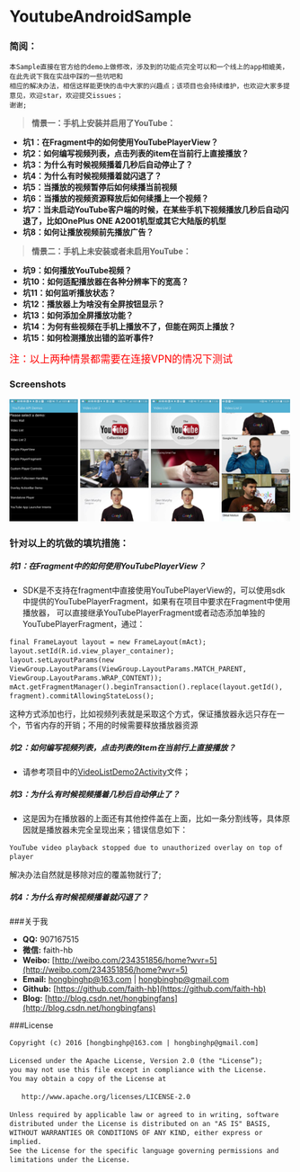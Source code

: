 # YoutubeAndroidSample
### 简阅：<a id="orgheadline1"></a>

```
本Sample直接在官方给的demo上做修改，涉及到的功能点完全可以和一个线上的app相媲美，在此先说下我在实战中踩的一些坑吧和
相应的解决办法，相信这样能更快的击中大家的兴趣点；该项目也会持续维护，也欢迎大家多提意见，欢迎star，欢迎提交issues；
谢谢;
```


> **情景一：手机上安装并启用了YouTube：**

* **坑1：在Fragment中的如何使用YouTubePlayerView？**
* **坑2：如何编写视频列表，点击列表的item在当前行上直接播放？**
* **坑3：为什么有时候视频播着几秒后自动停止了？**
* **坑4：为什么有时候视频播着就闪退了？**
* **坑5：当播放的视频暂停后如何续播当前视频**
* **坑6：当播放的视频资源释放后如何续播上一个视频？**
* **坑7：当未启动YouTube客户端的时候，在某些手机下视频播放几秒后自动闪退了，比如OnePlus ONE A2001机型或其它大陆版的机型**
* **坑8：如何让播放视频前先播放广告？**

> **情景二：手机上未安装或者未启用YouTube：**

* **坑9：如何播放YouTube视频？**
* **坑10：如何适配播放器在各种分辨率下的宽高？**
* **坑11：如何监听播放状态？**
* **坑12：播放器上为啥没有全屏按钮显示？**
* **坑13：如何添加全屏播放功能？**
* **坑14：为何有些视频在手机上播放不了，但能在网页上播放？**
* **坑15：如何检测播放出错的监听事件?**

<font color="red" size="4"> 注：以上两种情景都需要在连接VPN的情况下测试 </font>

### Screenshots

<img src="screenshots/guide1.png" width="24.2%" />
<img src="screenshots/guide2.png" width="24.2%" />
<img src="screenshots/guide3.png" width="24.2%" />
<img src="screenshots/guide4.png" width="24.2%" />


### 针对以上的坑做的填坑措施：

##### 坑1：在Fragment中的如何使用YouTubePlayerView？
* SDK是不支持在fragment中直接使用YouTubePlayerView的，可以使用sdk中提供的YouTubePlayerFragment，如果有在项目中要求在Fragment中使用播放器，
可以直接继承YouTubePlayerFragment或者动态添加单独的YouTubePlayerFragment，通过：
```
final FrameLayout layout = new FrameLayout(mAct);
layout.setId(R.id.view_player_container);
layout.setLayoutParams(new ViewGroup.LayoutParams(ViewGroup.LayoutParams.MATCH_PARENT, ViewGroup.LayoutParams.WRAP_CONTENT));
mAct.getFragmentManager().beginTransaction().replace(layout.getId(), fragment).commitAllowingStateLoss();
```
这种方式添加也行，比如视频列表就是采取这个方式，保证播放器永远只存在一个，节省内存的开销；不用的时候需要释放播放器资源

##### 坑2：如何编写视频列表，点击列表的item在当前行上直接播放？
* 请参考项目中的[VideoListDemo2Activity](https://github.com/hongniuniu/YoutubeAndroidSample/blob/master/app/src/main/java/com/faith/ctv/ytb/VideoListDemo2Activity.java)文件；

##### 坑3：为什么有时候视频播着几秒后自动停止了？
* 这是因为在播放器的上面还有其他控件盖在上面，比如一条分割线等，具体原因就是播放器未完全呈现出来；错误信息如下：
```
YouTube video playback stopped due to unauthorized overlay on top of player
```
解决办法自然就是移除对应的覆盖物就行了;

##### 坑4：为什么有时候视频播着就闪退了？

###关于我

* **QQ:** 907167515
* **微信:** faith-hb
* **Weibo:** [http://weibo.com/234351856/home?wvr=5](http://weibo.com/234351856/home?wvr=5)
* **Email:** [hongbinghp@163.com](mailto:hongbinghp@163.com) | [hongbinghp@gmail.com](mailto:hongbinghp@gmail.com)
* **Github:** [https://github.com/faith-hb](https://github.com/faith-hb)
* **Blog:** [http://blog.csdn.net/hongbingfans](http://blog.csdn.net/hongbingfans)

###License

```
Copyright (c) 2016 [hongbinghp@163.com | hongbinghp@gmail.com]

Licensed under the Apache License, Version 2.0 (the "License”);
you may not use this file except in compliance with the License.
You may obtain a copy of the License at
   
   http://www.apache.org/licenses/LICENSE-2.0

Unless required by applicable law or agreed to in writing, software
distributed under the License is distributed on an "AS IS" BASIS,
WITHOUT WARRANTIES OR CONDITIONS OF ANY KIND, either express or implied.
See the License for the specific language governing permissions and
limitations under the License.
```
